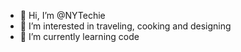 - 👋 Hi, I’m @NYTechie
- 👀 I’m interested in traveling, cooking and designing
- 🌱 I’m currently learning code
  

<!---
NYTechie/NYTechie is a ✨ special ✨ repository because its `README.md` (this file) appears on your GitHub profile.
You can click the Preview link to take a look at your changes.
--->
